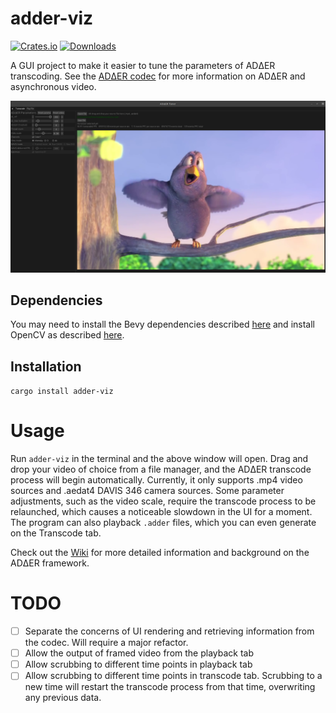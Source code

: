 # adder-viz
[![Crates.io](https://img.shields.io/crates/v/adder-viz)](https://crates.io/crates/adder-viz)
[![Downloads](https://img.shields.io/crates/dr/adder-viz)](https://crates.io/crates/adder-viz)

A GUI project to make it easier to tune the parameters of ADΔER transcoding. See the [ADΔER codec](https://github.com/ac-freeman/adder-codec-rs) for more information on ADΔER and asynchronous video.

![](https://github.com/ac-freeman/adder-tuner/blob/main/examples/screenshot.png)

## Dependencies

You may need to install the Bevy dependencies described [here](https://bevyengine.org/learn/book/getting-started/setup/) and install OpenCV as described [here](https://github.com/twistedfall/opencv-rust).

## Installation

`cargo install adder-viz`

# Usage

Run `adder-viz` in the terminal and the above window will open. Drag and drop your video of choice from a file manager, and the ADΔER transcode process will begin automatically. Currently, it only supports .mp4 video sources and .aedat4 DAVIS 346 camera sources. Some parameter adjustments, such as the video scale, require the transcode process to be relaunched, which causes a noticeable slowdown in the UI for a moment. The program can also playback `.adder` files, which you can even generate on the Transcode tab.

Check out the [Wiki](https://github.com/ac-freeman/adder-viz/wiki) for more detailed information and background on the ADΔER framework.

# TODO
 - [ ] Separate the concerns of UI rendering and retrieving information from the codec. Will require a major refactor.
 - [ ] Allow the output of framed video from the playback tab
 - [ ] Allow scrubbing to different time points in playback tab
 - [ ] Allow scrubbing to different time points in transcode tab. Scrubbing to a new time will restart the transcode process from that time, overwriting any previous data.
